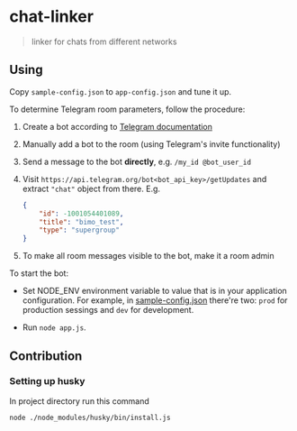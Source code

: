 # chat-linker

> linker for chats from different networks

## Using

Copy `sample-config.json` to `app-config.json` and tune it up.

To determine Telegram room parameters, follow the procedure:

1. Create a bot according to [Telegram documentation][bots-docs]
2. Manually add a bot to the room (using Telegram's invite functionality)
3. Send a message to the bot **directly**, e.g. `/my_id @bot_user_id`
4. Visit `https://api.telegram.org/bot<bot_api_key>/getUpdates` and extract
   `"chat"` object from there. E.g.

   ```json
   {
       "id": -1001054401089,
       "title": "bimo_test",
       "type": "supergroup"
   }
   ```
5. To make all room messages visible to the bot, make it a room admin

To start the bot:

+ Set NODE_ENV environment variable to value that is in your application configuration. For example, in [sample-config.json]( https://github.com/Newlifer/chat-linker/blob/master/sample-config.json) there're two: `prod` for production sessings and `dev` for development.

+ Run `node app.js`.

## Contribution

### Setting up husky

In project directory run this command

```sh
node ./node_modules/husky/bin/install.js
```

[bots-docs]: https://core.telegram.org/bots#3-how-do-i-create-a-bot
